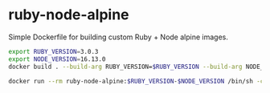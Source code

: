 # ruby-node-alpine

Simple Dockerfile for building custom Ruby + Node alpine images.

```sh
export RUBY_VERSION=3.0.3
export NODE_VERSION=16.13.0
docker build . --build-arg RUBY_VERSION=$RUBY_VERSION --build-arg NODE_VERSION=$NODE_VERSION --tag ruby-node-alpine:$RUBY_VERSION-$NODE_VERSION

docker run --rm ruby-node-alpine:$RUBY_VERSION-$NODE_VERSION /bin/sh -c "ruby --version && node --version"
```
